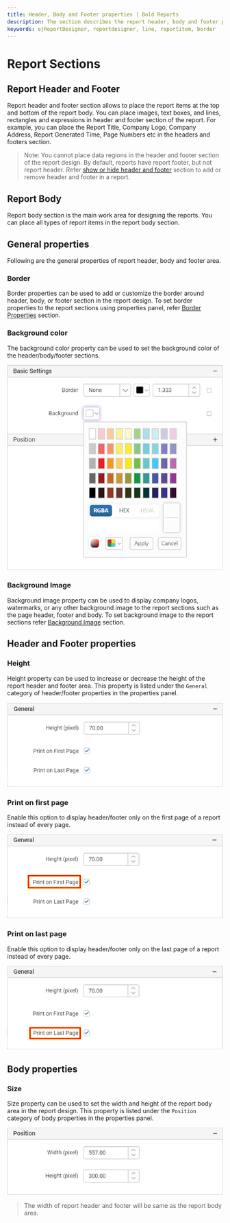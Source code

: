 ```yaml
---
title: Header, Body and Footer properties | Bold Reports
description: The section describes the report header, body and footer properties, the common and specific properties are categorized separately.
keywords: ejReportDesigner, reportdesigner, line, reportitem, border
---
```


# Report Sections

## Report Header and Footer

Report header and footer section allows to place the report items at the top and bottom of the report body. You can place images, text boxes, and lines, rectangles and expressions in header and footer section of the report. For example, you can place the Report Title, Company Logo, Company Address, Report Generated Time, Page Numbers etc in the headers and footers section.

> Note: You cannot place data regions in the header and footer section of the report design. By default, reports have report footer, but not report header. Refer [show or hide header and footer](/on-premise/report-designer/compose-report/show-or-hide-header-footer-in-report/) section to add or remove header and footer in a report.

## Report Body

Report body section is the main work area for designing the reports. You can place all types of report items in the report body section.

## General properties

Following are the general properties of report header, body and footer area.

### Border

Border properties can be used to add or customize the border around header, body, or footer section in the report design. To set border properties to the report sections using properties panel, refer [Border Properties](/on-premise/report-designer/compose-report/common-properties/#border-properties) section.

### Background color

The background color property can be used to set the background color of the header/body/footer sections.

![Background color](/static/assets/on-premise/images/report-designer/report-items/properties-panel/body-background-color-picker.png)

### Background Image

Background image property can be used to display company logos, watermarks, or any other background image to the report sections such as the page header, footer and body. To set background image to the report sections refer [Background Image](/on-premise/report-designer/compose-report/background-image/) section.

## Header and Footer properties

### Height

Height property can be used to increase or decrease the height of the report header and footer area. This property is listed under the `General` category of header/footer properties in the properties panel.

![Header and footer height property](/static/assets/on-premise/images/report-designer/report-items/properties-panel/header-footer-height.png)

### Print on first page

Enable this option to display header/footer only on the first page of a report instead of every page.

![Print on first page](/static/assets/on-premise/images/report-designer/report-items/properties-panel/print-on-page-property.png)

### Print on last page

Enable this option to display header/footer only on the last page of a report instead of every page.

![Print on last page](/static/assets/on-premise/images/report-designer/report-items/properties-panel/print-on-last-page-property.png)

## Body properties

### Size

Size property can be used to set the width and height of the report body area in the report design. This property is listed under the `Position` category of body properties in the properties panel.

![Report body width and height](/static/assets/on-premise/images/report-designer/report-items/properties-panel/body-size-property.png)

> The width of report header and footer will be same as the report body area.